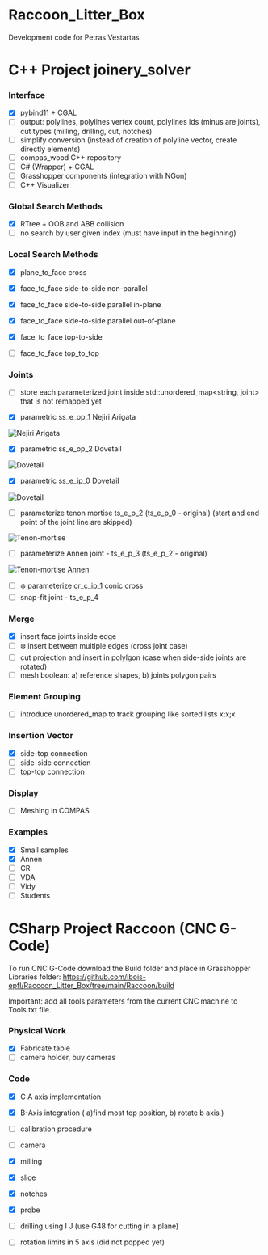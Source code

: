 # Raccoon_Litter_Box
Development code for Petras Vestartas

# C++ Project joinery_solver

### Interface
- [x] pybind11 + CGAL
- [ ] output: polylines, polylines vertex count, polylines ids (minus are joints), cut types (milling, drilling, cut, notches)
- [ ] simplify conversion (instead of creation of polyline vector, create directly elements)
- [ ] compas_wood C++ repository
- [ ] C# (Wrapper) + CGAL
- [ ] Grasshopper components (integration with NGon)
- [ ] C++ Visualizer

### Global Search Methods
- [x] RTree + OOB and ABB collision
- [ ] no search by user given index (must have input in the beginning)

### Local Search Methods
- [x] plane_to_face cross
- [x] face_to_face side-to-side non-parallel
- [x] face_to_face side-to-side parallel in-plane
- [x] face_to_face side-to-side parallel out-of-plane
- [x] face_to_face top-to-side 
- [ ] face_to_face top_to_top 


### Joints
- [ ] store each parameterized joint inside std::unordered_map<string, joint> that is not remapped yet

- [x] parametric ss_e_op_1 Nejiri Arigata 

![Nejiri Arigata](https://github.com/ibois-epfl/Raccoon_Litter_Box/blob/main/joinery_solver/documentation/joint_documentation_0.jpg) 

- [x] parametric ss_e_op_2 Dovetail

![Dovetail](https://github.com/ibois-epfl/Raccoon_Litter_Box/blob/main/joinery_solver/documentation/joint_documentation_1.jpg) 

- [x] parametric ss_e_ip_0 Dovetail 

![Dovetail](https://github.com/ibois-epfl/Raccoon_Litter_Box/blob/main/joinery_solver/documentation/joint_documentation_2.jpg) 

- [ ] parameterize tenon mortise ts_e_p_2 (ts_e_p_0 - original) (start and end point of the joint line are skipped)

![Tenon-mortise](https://github.com/ibois-epfl/Raccoon_Litter_Box/blob/main/joinery_solver/documentation/joint_documentation_3.jpg) 

- [ ] parameterize Annen joint - ts_e_p_3 (ts_e_p_2 - original)

![Tenon-mortise Annen](https://github.com/ibois-epfl/Raccoon_Litter_Box/blob/main/joinery_solver/documentation/joint_documentation_4.jpg) 

- [ ] :snowflake: parameterize cr_c_ip_1 conic cross 
- [ ] snap-fit joint - ts_e_p_4

### Merge
- [x] insert face joints inside edge
- [ ] :snowflake: insert between multiple edges (cross joint case)
- [ ] cut projection and insert in polylgon (case when side-side joints are rotated)
- [ ] mesh boolean: a) reference shapes, b) joints polygon pairs

### Element Grouping
- [ ] introduce unordered_map to track grouping like sorted lists x;x;x

### Insertion Vector
- [x] side-top connection
- [ ] side-side connection
- [ ] top-top connection

### Display
- [ ] Meshing in COMPAS

### Examples
- [x] Small samples
- [x] Annen
- [ ] CR
- [ ] VDA
- [ ] Vidy
- [ ] Students

# CSharp Project Raccoon (CNC G-Code)
To run CNC G-Code download the Build folder and place in Grasshopper Libraries folder: 
https://github.com/ibois-epfl/Raccoon_Litter_Box/tree/main/Raccoon/build

Important: add all tools parameters from the current CNC machine to Tools.txt file.

### Physical Work
- [x] Fabricate table
- [ ] camera holder, buy cameras

### Code

- [x] C A axis implementation
- [x] B-Axis integration ( a)find most top position, b) rotate b axis )
- [ ] calibration procedure
- [ ] camera
- [x] milling
- [x] slice
- [x] notches 
- [x] probe 
- [ ] drilling using I J (use G48 for cutting in a plane)
- [ ] rotation limits in 5 axis (did not popped yet)


